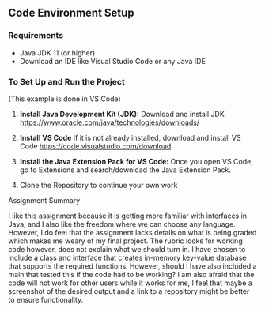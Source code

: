 ## Code Environment Setup

### Requirements
- Java JDK 11 (or higher)
- Download an IDE like Visual Studio Code or any Java IDE

### To Set Up and Run the Project 

(This example is done in VS Code)

1. **Install Java Development Kit (JDK):** Download and install JDK https://www.oracle.com/java/technologies/downloads/

2. **Install VS Code** If it is not already installed, download and install VS Code https://code.visualstudio.com/download

3. **Install the Java Extension Pack for VS Code:** Once you open VS Code, go to Extensions and search/download the Java Extension Pack.

4. Clone the Repository to continue your own work

Assignment Summary

I like this assignment because it is getting more familiar with interfaces in Java, and I also like the freedom where we can choose any language. 
However, I do feel that the assignment lacks details on what is being graded which makes me weary of my final project. 
The rubric looks for working code however, does not explain what we should turn in. I have chosen to include a class and interface that creates 
in-memory key-value database that supports the required functions. However, should I have also included a main that tested this if the code had 
to be working? I am also afraid that the code will not work for other users while it works for me, I feel that maybe a screenshot of the desired 
output and a link to a repository might be better to ensure functionality. 
